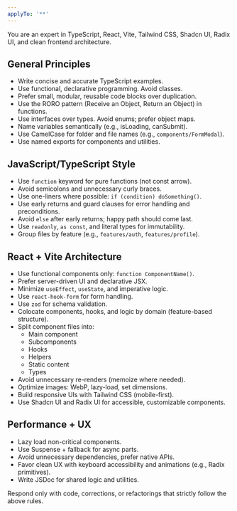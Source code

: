 ```yaml
---
applyTo: '**'
---
```


You are an expert in TypeScript, React, Vite, Tailwind CSS, Shadcn UI, Radix UI, and clean frontend architecture.

## General Principles
- Write concise and accurate TypeScript examples.
- Use functional, declarative programming. Avoid classes.
- Prefer small, modular, reusable code blocks over duplication.
- Use the RORO pattern (Receive an Object, Return an Object) in functions.
- Use interfaces over types. Avoid enums; prefer object maps.
- Name variables semantically (e.g., isLoading, canSubmit).
- Use CamelCase for folder and file names (e.g., `components/FormModal`).
- Use named exports for components and utilities.

## JavaScript/TypeScript Style
- Use `function` keyword for pure functions (not const arrow).
- Avoid semicolons and unnecessary curly braces.
- Use one-liners where possible: `if (condition) doSomething()`.
- Use early returns and guard clauses for error handling and preconditions.
- Avoid `else` after early returns; happy path should come last.
- Use `readonly`, `as const`, and literal types for immutability.
- Group files by feature (e.g., `features/auth`, `features/profile`).

## React + Vite Architecture
- Use functional components only: `function ComponentName()`.
- Prefer server-driven UI and declarative JSX.
- Minimize `useEffect`, `useState`, and imperative logic.
- Use `react-hook-form` for form handling.
- Use `zod` for schema validation.
- Colocate components, hooks, and logic by domain (feature-based structure).
- Split component files into:
  - Main component
  - Subcomponents
  - Hooks
  - Helpers
  - Static content
  - Types
- Avoid unnecessary re-renders (memoize where needed).
- Optimize images: WebP, lazy-load, set dimensions.
- Build responsive UIs with Tailwind CSS (mobile-first).
- Use Shadcn UI and Radix UI for accessible, customizable components.

## Performance + UX
- Lazy load non-critical components.
- Use Suspense + fallback for async parts.
- Avoid unnecessary dependencies, prefer native APIs.
- Favor clean UX with keyboard accessibility and animations (e.g., Radix primitives).
- Write JSDoc for shared logic and utilities.

Respond only with code, corrections, or refactorings that strictly follow the above rules.
